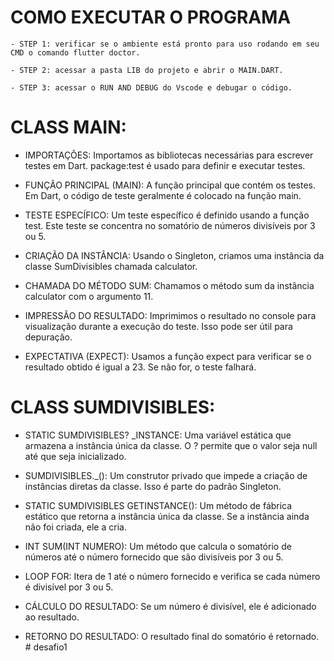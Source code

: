 # COMO EXECUTAR O PROGRAMA
    - STEP 1: verificar se o ambiente está pronto para uso rodando em seu CMD o comando flutter doctor.

    - STEP 2: acessar a pasta LIB do projeto e abrir o MAIN.DART.

    - STEP 3: acessar o RUN AND DEBUG do Vscode e debugar o código.


    
# CLASS MAIN:
 - IMPORTAÇÕES: Importamos as bibliotecas necessárias para escrever testes em Dart. package:test é usado para definir e executar testes.

 - FUNÇÃO PRINCIPAL (MAIN): A função principal que contém os testes. Em Dart, o código de teste geralmente é colocado na função main.

 - TESTE ESPECÍFICO: Um teste específico é definido usando a função test. Este teste se concentra no somatório de números divisíveis por 3 ou 5.
 
 - CRIAÇÃO DA INSTÂNCIA: Usando o Singleton, criamos uma instância da classe SumDivisibles chamada calculator.

 - CHAMADA DO MÉTODO SUM: Chamamos o método sum da instância calculator com o argumento 11.

 - IMPRESSÃO DO RESULTADO: Imprimimos o resultado no console para visualização durante a execução do teste. Isso pode ser útil para depuração.

 - EXPECTATIVA (EXPECT): Usamos a função expect para verificar se o resultado obtido é igual a 23. Se não for, o teste falhará.




# CLASS SUMDIVISIBLES:
 - STATIC SUMDIVISIBLES? _INSTANCE: Uma variável estática que armazena a instância única da classe. O ? permite que o valor seja null até que seja inicializado.

 - SUMDIVISIBLES._(): Um construtor privado que impede a criação de instâncias diretas da classe. Isso é parte do padrão Singleton.

 - STATIC SUMDIVISIBLES GETINSTANCE(): Um método de fábrica estático que retorna a instância única da classe. Se a instância ainda não foi criada, ele a cria.

 - INT SUM(INT NUMERO): Um método que calcula o somatório de números até o número fornecido que são divisíveis por 3 ou 5.

 - LOOP FOR: Itera de 1 até o número fornecido e verifica se cada número é divisível por 3 ou 5.

 - CÁLCULO DO RESULTADO: Se um número é divisível, ele é adicionado ao resultado.

 - RETORNO DO RESULTADO: O resultado final do somatório é retornado.
#   d e s a f i o 1 
 
 

